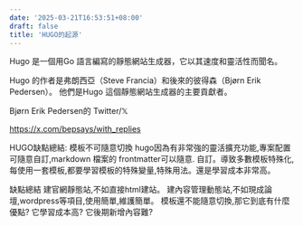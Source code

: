 ```yaml
---
date: '2025-03-21T16:53:51+08:00'
draft: false
title: 'HUGO的起源'
---
```

Hugo 是一個用Go 語言編寫的靜態網站生成器，它以其速度和靈活性而聞名。 

Hugo 的作者是弗朗西亞（Steve Francia）和後來的彼得森（Bjørn Erik Pedersen）。 他們是Hugo 這個靜態網站生成器的主要貢獻者。 

Bjørn Erik Pedersen的 Twitter/𝕏

https://x.com/bepsays/with_replies

HUGO缺點總結:
模板不可隨意切換
hugo因為有非常強的靈活擴充功能,專案配置可隨意自訂,markdown 檔案的 frontmatter可以隨意.
自訂。導致多數模板特殊化,每使用一套模板,都要學習模板的特殊變量,特殊用法。還是學習成本非常高。

缺點總結
建官網靜態站,不如直接html建站。
建內容管理動態站,不如現成論壇,wordpress等項目,使用簡單,維護簡單。
模板還不能隨意切換,那它到底有什麼優點?
它學習成本高?
它後期新增內容難?